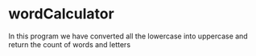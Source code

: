 # wordCalculator
In this program we have converted all the lowercase into uppercase and return the count of words and letters
